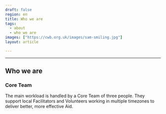 ```yaml
---
draft: false
region: en
title: Who we are
tags:
  - about
  - who we are
images: ["https://cwb.org.uk/images/sam-smiling.jpg"]
layout: article

---
```


<hr/>

## Who we are

<!--
We are a small team with a big impact. We are meticulous about how we use every donation and make sure every penny works as hard as possible.
-->

### Core Team

The main workload is handled by a Core Team of three people. They support local Facilitators and Volunteers working in multiple timezones to deliver better, more effective Aid.
